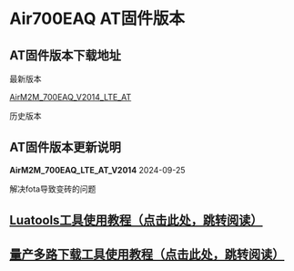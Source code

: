 # Air700EAQ AT固件版本

## AT固件版本下载地址

最新版本

[AirM2M_700EAQ_V2014_LTE_AT](https://cdn.openluat-erp.openluat.com/erp_site_file/product_file/sw_file_20240919015556_AirM2M_700EAQ_V2014_LTE_AT.zip)


历史版本


## AT固件版本更新说明

**AirM2M_700EAQ_LTE_AT_V2014** 2024-09-25

解决fota导致变砖的问题


## [Luatools工具使用教程（点击此处，跳转阅读）](https://docs.openluat.com/Luatools/)

## [量产多路下载工具使用教程（点击此处，跳转阅读）](https://docs.openluat.com/multi_download/)